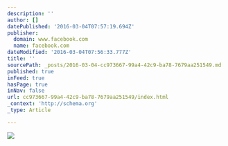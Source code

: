 ```yaml
---
description: ''
author: []
datePublished: '2016-03-04T07:57:19.694Z'
publisher:
  domain: www.facebook.com
  name: facebook.com
dateModified: '2016-03-04T07:56:33.777Z'
title: ''
sourcePath: _posts/2016-03-04-cc973667-99a4-42c9-ba78-7679aa251549.md
published: true
inFeed: true
hasPage: true
inNav: false
url: cc973667-99a4-42c9-ba78-7679aa251549/index.html
_context: 'http://schema.org'
_type: Article

---
```

![](https://scontent.flas1-1.fna.fbcdn.net/hphotos-xal1/v/t1.0-9/12310414_971714539534715_2382147345437111984_n.jpg?oh=16106a87431f4ef701009928ff35069e&oe=575C0012)